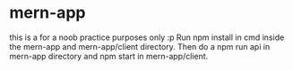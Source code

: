 # mern-app
this is a for a noob practice purposes only :p 
Run npm install in cmd inside the mern-app and mern-app/client directory.
Then do a npm run api in mern-app directory and npm start in mern-app/client.

